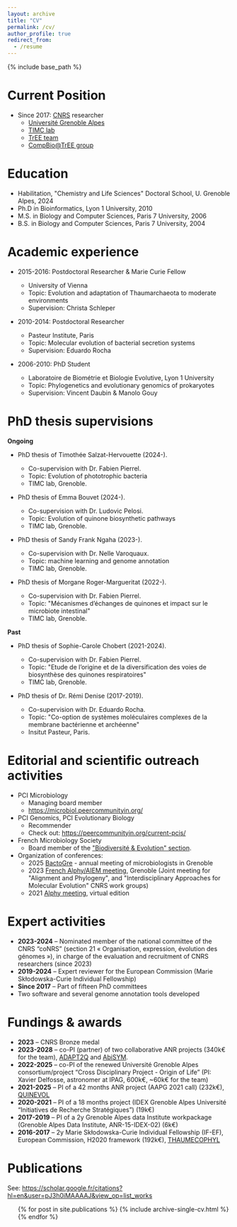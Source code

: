 ```yaml
---
layout: archive
title: "CV"
permalink: /cv/
author_profile: true
redirect_from:
  - /resume
---
```


{% include base_path %}

Current Position
======
* Since 2017: [CNRS](https://www.cnrs.fr/en) researcher
  * [Université Grenoble Alpes](https://www.univ-grenoble-alpes.fr/english/)
  * [TIMC lab](https://www.timc.fr/en)
  * [TrEE team](https://www.timc.fr/en/tree)
  * [CompBio@TrEE group](https://tree-timc.github.io/compbio/) 

Education
======
* Habilitation, "Chemistry and Life Sciences" Doctoral School, U. Grenoble Alpes, 2024 
* Ph.D in Bioinformatics, Lyon 1 University, 2010
* M.S. in Biology and Computer Sciences, Paris 7 University, 2006
* B.S. in Biology and Computer Sciences, Paris 7 University, 2004

Academic experience
======
* 2015-2016: Postdoctoral Researcher & Marie Curie Fellow
  * University of Vienna
  * Topic: Evolution and adaptation of Thaumarchaeota to moderate environments
  * Supervision: Christa Schleper

* 2010-2014: Postdoctoral Researcher
  * Pasteur Institute, Paris
  * Topic: Molecular evolution of bacterial secretion systems
  * Supervision: Eduardo Rocha

* 2006-2010: PhD Student
  * Laboratoire de Biométrie et Biologie Evolutive, Lyon 1 University
  * Topic: Phylogenetics and evolutionary genomics of prokaryotes
  * Supervision: Vincent Daubin & Manolo Gouy

PhD thesis supervisions
======

**Ongoing**

* PhD thesis of Timothée Salzat-Hervouette (2024-). 
  * Co-supervision with Dr. Fabien Pierrel. 
  * Topic: Evolution of phototrophic bacteria
  * TIMC lab, Grenoble. 

* PhD thesis of Emma Bouvet (2024-). 
  * Co-supervision with Dr. Ludovic Pelosi. 
  * Topic: Evolution of quinone biosynthetic pathways
  * TIMC lab, Grenoble. 

* PhD thesis of Sandy Frank Ngaha (2023-). 
  * Co-supervision with Dr. Nelle Varoquaux. 
  * Topic: machine learning and genome annotation
  * TIMC lab, Grenoble. 

* PhD thesis of Morgane Roger-Margueritat (2022-). 
  * Co-supervision with Dr. Fabien Pierrel. 
  * Topic: "Mécanismes d’échanges de quinones et impact sur le microbiote intestinal"
  * TIMC lab, Grenoble.

**Past**
* PhD thesis of Sophie-Carole Chobert (2021-2024). 
  * Co-supervision with Dr. Fabien Pierrel. 
  * Topic: "Etude de l’origine et de la diversification des voies de biosynthèse des quinones respiratoires"
  * TIMC lab, Grenoble. 

* PhD thesis of Dr. Rémi Denise (2017-2019). 
  * Co-supervision with Dr. Eduardo Rocha. 
  * Topic: "Co-option de systèmes moléculaires complexes de la membrane bactérienne et archéenne"
  * Insitut Pasteur, Paris.


Editorial and scientific outreach activities
======
* PCI Microbiology 
  * Managing board member
  * <https://microbiol.peercommunityin.org/>
* PCI Genomics, PCI Evolutionary Biology
  * Recommender
  * Check out: <https://peercommunityin.org/current-pcis/>
* French Microbiology Society
  * Board member of the ["Biodiversité & Evolution" section](https://www.sfm-microbiologie.org/presentation-de-la-sfm/sections-et-groupes-de-travail/biodiversite-et-evolution/). 
* Organization of conferences:
  * 2025 [BactoGre](files/ProgrammeBactoGre2025_VF.pdf) - annual meeting of microbiologists in Grenoble
  * 2023 [French Alphy/AIEM meeting](https://alphy-aiem-2023.sciencesconf.org/?forward-action=index&forward-controller=index&lang=en), Grenoble (Joint meeting for "Alignment and Phylogeny", and "Interdisciplinary Approaches for Molecular Evolution" CNRS work groups)
  * 2021 [Alphy meeting](https://lbbe-dmz.univ-lyon1.fr/spip_alphy/spip.php?article83), virtual edition

Expert activities
======
- **2023-2024** – Nominated member of the national committee of the CNRS “coNRS” (section 21 « Organisation, expression, évolution des génomes »), in charge of the evaluation and recruitment of CNRS researchers (since 2023)
- **2019-2024** – Expert reviewer for the European Commission (Marie Skłodowska-Curie Individual Fellowship)
- **Since 2017** – Part of fifteen PhD committees
- Two software and several genome annotation tools developed

Fundings & awards
======
- **2023** – CNRS Bronze medal
- **2023-2028** – co-PI (partner) of two collaborative ANR projects (340k€ for the team), [ADAPT2Q](https://anr.fr/Projet-ANR-23-CE44-0012) and [AbiSYM](https://anr.fr/Projet-ANR-23-CE02-0016).
- **2022-2025** – co-PI of the renewed Université Grenoble Alpes consortium/project “Cross Disciplinary Project - Origin of Life” (PI: Xavier Delfosse, astronomer at IPAG, 600k€, ~60k€ for the team)
- **2021-2025** – PI of a 42 months ANR project (AAPG 2021 call) (232k€), [QUINEVOL](https://anr.fr/Projet-ANR-21-CE02-0018)
- **2020-2021** – PI of a 18 months project (IDEX Grenoble Alpes Université “Initiatives de Recherche Stratégiques”) (19k€) 
- **2017-2019** – PI of a 2y Grenoble Alpes data Institute workpackage (Grenoble Alpes Data Institute, ANR-15-IDEX-02) (6k€)
- **2016-2017** – 2y Marie Skłodowska-Curie Individual Fellowship (IF-EF), European Commission, H2020 framework (192k€), [THAUMECOPHYL](https://cordis.europa.eu/project/id/701981)

Publications
======
See: <https://scholar.google.fr/citations?hl=en&user=pJ3h0iMAAAAJ&view_op=list_works>

  <ul>{% for post in site.publications %}
    {% include archive-single-cv.html %}
  {% endfor %}</ul>
  
<!-- Talks
======
  <ul>{% for post in site.talks %}
    {% include archive-single-talk-cv.html %}
  {% endfor %}</ul>
  
Teaching
======
  <ul>{% for post in site.teaching %}
    {% include archive-single-cv.html %}
  {% endfor %}</ul>
   -->
<!-- Service and leadership
======
* Currently signed in to 43 different slack teams
 -->